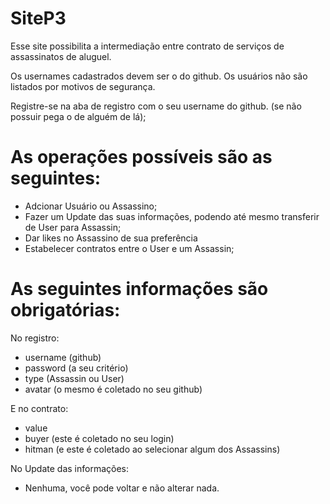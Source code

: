 # SiteP3

Esse site possibilita a intermediação entre contrato de serviços de assassinatos de aluguel.

Os usernames cadastrados devem ser o do github.
Os usuários não são listados por motivos de segurança.

Registre-se na aba de registro com o seu username do github. (se não possuir pega o de alguém de lá);

# As operações possíveis são as seguintes:

- Adcionar Usuário ou Assassino;
- Fazer um Update das suas informações, podendo até mesmo transferir de User para Assassin;
- Dar likes no Assassino de sua preferência
- Estabelecer contratos entre o User e um Assassin;

# As seguintes informações são obrigatórias:

No registro:

- username (github)
- password (a seu critério)
- type (Assassin ou User)
- avatar (o mesmo é coletado no seu github)

E no contrato:

- value
- buyer (este é coletado no seu login)
- hitman (e este é coletado ao selecionar algum dos Assassins)

No Update das informações:

- Nenhuma, você pode voltar e não alterar nada.
